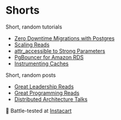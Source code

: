 # Shorts

Short, random tutorials

- [Zero Downtime Migrations with Postgres](Zero-Downtime-Migrations.md)
- [Scaling Reads](Scaling-Reads.md)
- [attr_accessible to Strong Parameters](Strong-Parameters.md)
- [PgBouncer for Amazon RDS](PgBouncer-RDS.md)
- [Instrumenting Caches](Instrumenting-Caches.md)

Short, random posts

- [Great Leadership Reads](Leadership-Reads.md)
- [Great Programming Reads](Programming-Reads.md)
- [Distributed Architecture Talks](Distributed-Architecture-Talks.md)

:tangerine: Battle-tested at [Instacart](https://www.instacart.com/opensource)
